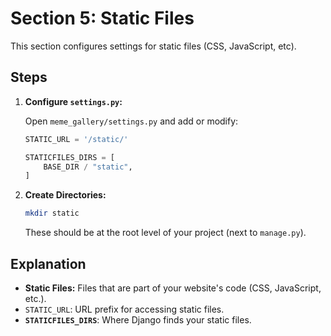# Section 5: Static Files

This section configures settings for static files (CSS, JavaScript, etc).

## Steps

1.  **Configure `settings.py`:**

    Open `meme_gallery/settings.py` and add or modify:

    ```python
    STATIC_URL = '/static/'

    STATICFILES_DIRS = [
        BASE_DIR / "static",
    ]
    ```

2.  **Create Directories:**

    ```bash
    mkdir static
    ```
    These should be at the root level of your project (next to `manage.py`).

## Explanation
    
*   **Static Files:**  Files that are part of your website's code (CSS, JavaScript, etc.).
*    `STATIC_URL`: URL prefix for accessing static files.
*   **`STATICFILES_DIRS`**: Where Django finds your static files.